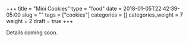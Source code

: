 +++
title = "Mini Cookies"
type = "food"
date = 2018-01-05T22:42:39-05:00
slug = ""
tags = ["cookies"]
categories = []
categories_weight = 7
weight = 2
draft = true
+++

Details coming soon.
